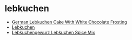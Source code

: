 # lebkuchen

 * [German Lebkuchen Cake With White Chocolate Frosting](index/g/german-lebkuchen-cake-with-white-chocolate-frosting-2856.json)
 * [Lebkuchen](index/l/lebkuchen-107446.json)
 * [Lebkuchengewurz Lebkuchen Spice Mix](index/l/lebkuchengewurz-lebkuchen-spice-mix.json)
